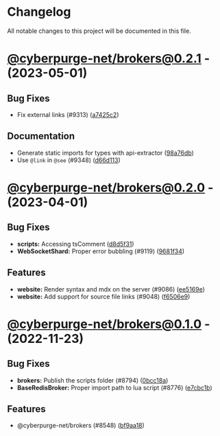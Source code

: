 # Changelog

All notable changes to this project will be documented in this file.

# [@cyberpurge-net/brokers@0.2.1](https://github.com/cyberpurge-net/discord.js/compare/@cyberpurge-net/brokers@0.2.0...@cyberpurge-net/brokers@0.2.1) - (2023-05-01)

## Bug Fixes

- Fix external links (#9313) ([a7425c2](https://github.com/cyberpurge-net/discord.js/commit/a7425c29c4f23f1b31f4c6a463107ca9eb7fd7e2))

## Documentation

- Generate static imports for types with api-extractor ([98a76db](https://github.com/cyberpurge-net/discord.js/commit/98a76db482879f79d6bb2fb2e5fc65ac2c34e2d9))
- Use `@link` in `@see` (#9348) ([d66d113](https://github.com/cyberpurge-net/discord.js/commit/d66d1133331b81563588db4500c63a18c3c3dfae))

# [@cyberpurge-net/brokers@0.2.0](https://github.com/cyberpurge-net/discord.js/compare/@cyberpurge-net/brokers@0.1.0...@cyberpurge-net/brokers@0.2.0) - (2023-04-01)

## Bug Fixes

- **scripts:** Accessing tsComment ([d8d5f31](https://github.com/cyberpurge-net/discord.js/commit/d8d5f31d3927fd1de62f1fa3a1a6e454243ad87b))
- **WebSocketShard:** Proper error bubbling (#9119) ([9681f34](https://github.com/cyberpurge-net/discord.js/commit/9681f348770b0e2ff9b7c96b1c30575dd950e2ed))

## Features

- **website:** Render syntax and mdx on the server (#9086) ([ee5169e](https://github.com/cyberpurge-net/discord.js/commit/ee5169e0aadd7bbfcd752aae614ec0f69602b68b))
- **website:** Add support for source file links (#9048) ([f6506e9](https://github.com/cyberpurge-net/discord.js/commit/f6506e99c496683ee0ab67db0726b105b929af38))

# [@cyberpurge-net/brokers@0.1.0](https://github.com/cyberpurge-net/discord.js/tree/@cyberpurge-net/brokers@0.1.0) - (2022-11-23)

## Bug Fixes

- **brokers:** Publish the scripts folder (#8794) ([0bcc18a](https://github.com/cyberpurge-net/discord.js/commit/0bcc18a0bdd8f1e1ebb974126a460d2743547b34))
- **BaseRedisBroker:** Proper import path to lua script (#8776) ([e7cbc1b](https://github.com/cyberpurge-net/discord.js/commit/e7cbc1bf111b09b64accfd95e82ad9f3a408fc4c))

## Features

- @cyberpurge-net/brokers (#8548) ([bf9aa18](https://github.com/cyberpurge-net/discord.js/commit/bf9aa1858dab2e1bca3be390ce2392b99d208dbf))

